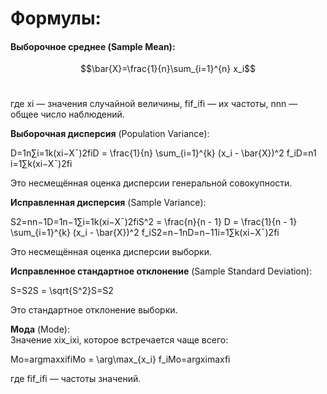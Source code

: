 # Формулы:
#### **Выборочное среднее** (Sample Mean):
    
$$\bar{X}=\frac{1}{n}\sum_{i=1}^{n} x_i$$​

где xi — значения случайной величины, fif_ifi​ — их частоты, nnn — общее число наблюдений.

**Выборочная дисперсия** (Population Variance):

D=1n∑i=1k(xi−Xˉ)2fiD = \frac{1}{n} \sum_{i=1}^{k} (x_i - \bar{X})^2 f_iD=n1​i=1∑k​(xi​−Xˉ)2fi​

Это несмещённая оценка дисперсии генеральной совокупности.

**Исправленная дисперсия** (Sample Variance):

S2=nn−1D=1n−1∑i=1k(xi−Xˉ)2fiS^2 = \frac{n}{n - 1} D = \frac{1}{n - 1} \sum_{i=1}^{k} (x_i - \bar{X})^2 f_iS2=n−1n​D=n−11​i=1∑k​(xi​−Xˉ)2fi​

Это несмещённая оценка дисперсии выборки.

**Исправленное стандартное отклонение** (Sample Standard Deviation):

S=S2S = \sqrt{S^2}S=S2​

Это стандартное отклонение выборки.

**Мода** (Mode):  
Значение xix_ixi​, которое встречается чаще всего:

Mo=arg⁡max⁡xifiMo = \arg\max_{x_i} f_iMo=argxi​max​fi​

где fif_ifi​ — частоты значений.